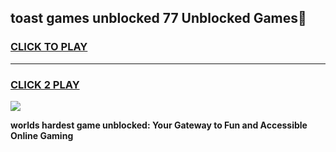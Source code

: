 
## toast games unblocked 77 Unblocked Games👋
<h3>
<a href="https://premium.freeplayer.one?title=toast_games_unblocked_77&ref=16F">CLICK TO PLAY</a></h3>
<hr>

<h3>
<a href="https://premium.freeplayer.one?title=toast_games_unblocked_77&ref=16F">CLICK 2 PLAY</a>
  
</h3>

<a href="https://premium.freeplayer.one?title=toast_games_unblocked_77&ref=16F/"><img src="https://clearcache.store/games.png"></a>


**worlds hardest game unblocked: Your Gateway to Fun and Accessible Online Gaming**
